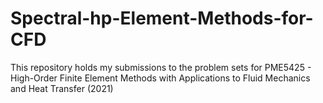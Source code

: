 # Spectral-hp-Element-Methods-for-CFD
This repository holds my submissions to the problem sets for PME5425 - High-Order Finite Element Methods with Applications to Fluid Mechanics and Heat Transfer (2021)
